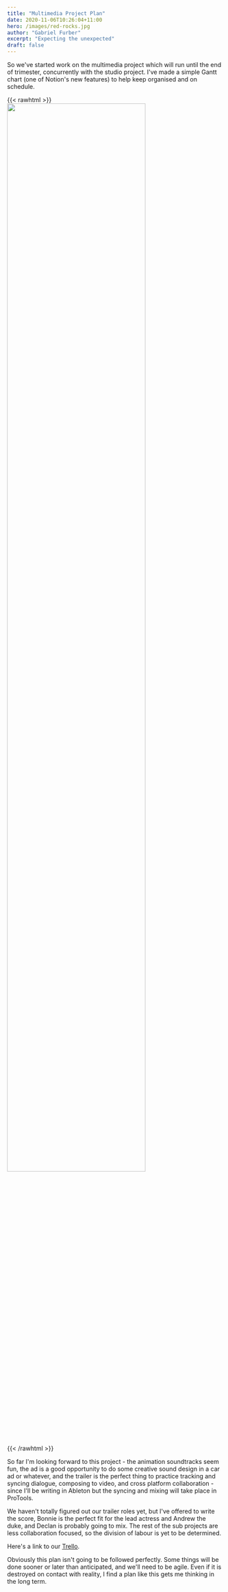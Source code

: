 ```yaml
---
title: "Multimedia Project Plan"
date: 2020-11-06T10:26:04+11:00
hero: /images/red-rocks.jpg
author: "Gabriel Furber"
excerpt: "Expecting the unexpected"
draft: false
---
```


So we've started work on the multimedia project which will run until the end of trimester, concurrently with the studio project. I've made a simple Gantt chart (one of Notion's new features) to help keep organised and on schedule.

{{< rawhtml >}}
	<img src=/images/multimediaTimeline.png width=80%>
	<p></p>
{{< /rawhtml >}}

So far I'm looking forward to this project - the animation soundtracks seem fun, the ad is a good opportunity to do some creative sound design in a car ad or whatever, and the trailer is the perfect thing to practice tracking and syncing dialogue, composing to video, and cross platform collaboration - since I'll be writing in Ableton but the syncing and mixing will take place in ProTools.

We haven't totally figured out our trailer roles yet, but I've offered to write the score, Bonnie is the perfect fit for the lead actress and Andrew the duke, and Declan is probably going to mix. The rest of the sub projects are less collaboration focused, so the division of labour is yet to be determined. 

Here's a link to our [Trello](https://trello.com/b/4gOlE8eZ/big-team-multimedia-project).

Obviously this plan isn't going to be followed perfectly. Some things will be done sooner or later than anticipated, and we'll need to be agile. Even if it is destroyed on contact with reality, I find a plan like this gets me thinking in the long term.